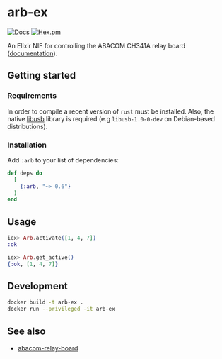 # arb-ex

[![Docs](https://img.shields.io/badge/hex-docs-green.svg?style=flat)](https://hexdocs.pm/arb_ex)
[![Hex.pm](https://img.shields.io/hexpm/v/arb?color=%23714a94)](http://hex.pm/packages/arb)

An Elixir NIF for controlling the ABACOM CH341A relay board
([documentation](https://hexdocs.pm/arb)).

## Getting started

### Requirements

In order to compile a recent version of `rust` must be installed. Also, the
native [libusb](https://github.com/libusb/libusb) library is required (e.g
`libusb-1.0-0-dev` on Debian-based distributions).

### Installation

Add `:arb` to your list of dependencies:

```elixir
def deps do
  [
    {:arb, "~> 0.6"}
  ]
end
```

## Usage

```elixir
iex> Arb.activate([1, 4, 7])
:ok

iex> Arb.get_active()
{:ok, [1, 4, 7]}
```

## Development

```bash
docker build -t arb-ex .
docker run --privileged -it arb-ex
```

## See also

- [abacom-relay-board](https://github.com/adriankumpf/abacom-relay-board)
